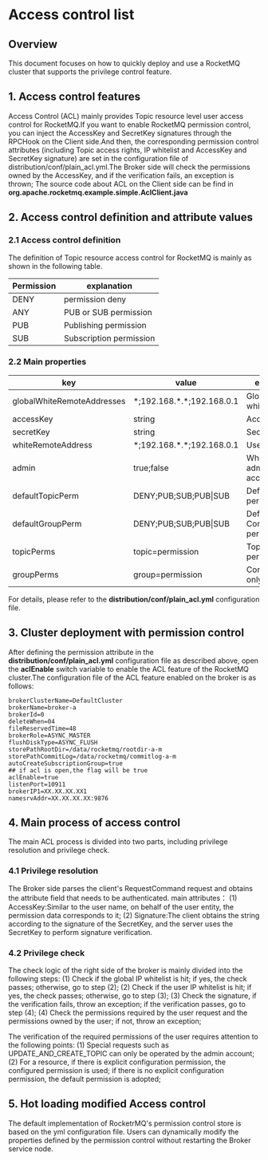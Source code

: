 # Access control list
## Overview
This document focuses on how to quickly deploy and use a RocketMQ cluster that supports the privilege control feature.

## 1. Access control features
Access Control (ACL) mainly provides Topic resource level user access control for RocketMQ.If you want to enable RocketMQ permission control, you can inject the AccessKey and SecretKey signatures through the RPCHook on the Client side.And then, the corresponding permission control attributes (including Topic access rights, IP whitelist and AccessKey and SecretKey signature) are set in the configuration file of distribution/conf/plain_acl.yml.The Broker side will check the permissions owned by the AccessKey, and if the verification fails, an exception is thrown;
The source code about ACL on the Client side can be find in **org.apache.rocketmq.example.simple.AclClient.java**  

## 2. Access control definition and attribute values
### 2.1 Access control definition
The definition of Topic resource access control for RocketMQ is mainly as shown in the following table.

| Permission | explanation |
| --- | --- |
| DENY | permission deny |
| ANY | PUB or SUB permission |
| PUB | Publishing permission |
| SUB | Subscription permission |

### 2.2 Main properties
| key | value | explanation |
| --- | --- | --- |
| globalWhiteRemoteAddresses | \*;192.168.\*.\*;192.168.0.1 |Global IP whitelist |
| accessKey | string | Access Key |
| secretKey | string | Secret Key |
| whiteRemoteAddress | \*;192.168.\*.\*;192.168.0.1 | User IP whitelist |
| admin | true;false | Whether an administrator account |
| defaultTopicPerm | DENY;PUB;SUB;PUB\|SUB | Default Topic permission |
| defaultGroupPerm | DENY;PUB;SUB;PUB\|SUB | Default ConsumerGroup permission |
| topicPerms | topic=permission | Topic only permission |
| groupPerms | group=permission | ConsumerGroup only permission |

For details, please refer to the **distribution/conf/plain_acl.yml** configuration file.

## 3. Cluster deployment with permission control
After defining the permission attribute in the **distribution/conf/plain_acl.yml** configuration file as described above, open the **aclEnable** switch variable to enable the ACL feature of the RocketMQ cluster.The configuration file of the ACL feature enabled on the broker is as follows:
```properties
brokerClusterName=DefaultCluster
brokerName=broker-a
brokerId=0
deleteWhen=04
fileReservedTime=48
brokerRole=ASYNC_MASTER
flushDiskType=ASYNC_FLUSH
storePathRootDir=/data/rocketmq/rootdir-a-m
storePathCommitLog=/data/rocketmq/commitlog-a-m
autoCreateSubscriptionGroup=true
## if acl is open,the flag will be true
aclEnable=true
listenPort=10911
brokerIP1=XX.XX.XX.XX1
namesrvAddr=XX.XX.XX.XX:9876
```
## 4. Main process of access control
The main ACL process is divided into two parts, including privilege resolution and privilege check.

### 4.1 Privilege resolution
The Broker side parses the client's RequestCommand request and obtains the attribute field that needs to be authenticated.
main attributes：
 (1) AccessKey:Similar to the user name, on behalf of the user entity, the permission data corresponds to it;
 (2) Signature:The client obtains the string according to the signature of the SecretKey, and the server uses the SecretKey to perform signature verification.

### 4.2 Privilege check
The check logic of the right side of the broker is mainly divided into the following steps:
 (1) Check if the global IP whitelist is hit; if yes, the check passes; otherwise, go to step (2);
 (2) Check if the user IP whitelist is hit; if yes, the check passes; otherwise, go to step (3);
 (3) Check the signature, if the verification fails, throw an exception; if the verification passes, go to step (4);
 (4) Check the permissions required by the user request and the permissions owned by the user; if not, throw an exception;


The verification of the required permissions of the user requires attention to the following points:
 (1) Special requests such as UPDATE_AND_CREATE_TOPIC can only be operated by the admin account;
 (2) For a resource, if there is explicit configuration permission, the configured permission is used; if there is no explicit configuration permission, the default permission is adopted;

## 5. Hot loading modified Access control
The default implementation of RocketrMQ's permission control store is based on the yml configuration file. Users can dynamically modify the properties defined by the permission control without restarting the Broker service node.
